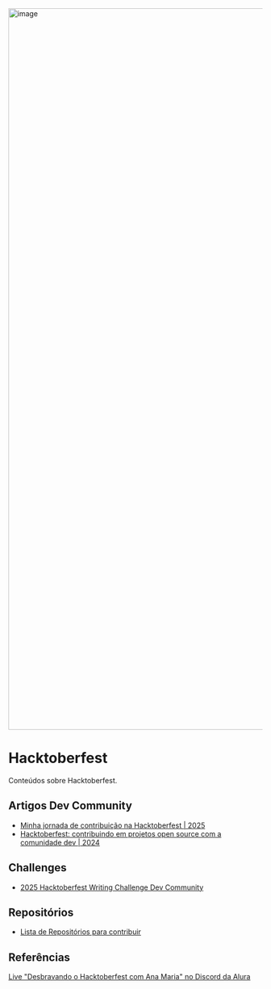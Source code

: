 <img width="2531" height="1431" alt="image" src="https://github.com/user-attachments/assets/c83fa662-57ea-4c09-ba73-91f5e5d99aeb" />


# Hacktoberfest

Conteúdos sobre Hacktoberfest.

## Artigos Dev Community

- [Minha jornada de contribuição na Hacktoberfest | 2025](https://dev.to/anamaria/minha-jornada-de-contribuicao-na-hacktoberfest-5baf)
- [Hacktoberfest: contribuindo em projetos open source com a comunidade dev | 2024](https://dev.to/anatechdev/hacktoberfest-contribuindo-em-projetos-open-source-com-a-comunidade-dev-3daj)

## Challenges

- [2025 Hacktoberfest Writing Challenge Dev Community](https://dev.to/challenges/hacktoberfest)

## Repositórios

- [Lista de Repositórios para contribuir](https://github.com/stars/ana-maria-silva/lists/repos-hacktoberfest)

## Referências

[Live "Desbravando o Hacktoberfest com Ana Maria" no Discord da Alura](https://github.com/ana-maria-silva/hacktoberfest/blob/main/Discord%20Hacktoberfest%202025.pdf)
